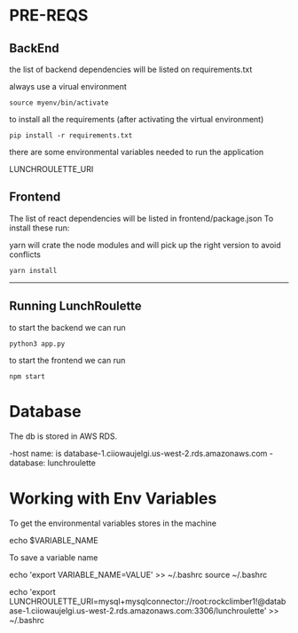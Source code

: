 # PRE-REQS

## BackEnd

the list of backend dependencies will be listed on requirements.txt

always use a virual environment

```
source myenv/bin/activate
```

to install all the requirements (after activating the virtual environment)

```
pip install -r requirements.txt
```

there are some environmental variables needed to run the application

LUNCHROULETTE_URI

## Frontend

The list of react dependencies will be listed in frontend/package.json
To install these run:

yarn will crate the node modules and will pick up the right version to avoid conflicts
```
yarn install
```
-----------------------------------
## Running LunchRoulette

to start the backend we can run

```
python3 app.py
```

to start the frontend we can run

```
npm start
```

# Database
The db is stored in AWS RDS. 

-host name: is database-1.ciiowaujelgi.us-west-2.rds.amazonaws.com
-database: lunchroulette

# Working with Env Variables

To get the environmental variables stores in the machine

echo $VARIABLE_NAME

To save a variable name

echo 'export VARIABLE_NAME=VALUE' >> ~/.bashrc
source ~/.bashrc

echo 'export LUNCHROULETTE_URI=mysql+mysqlconnector://root:rockclimber1!@database-1.ciiowaujelgi.us-west-2.rds.amazonaws.com:3306/lunchroulette' >> ~/.bashrc